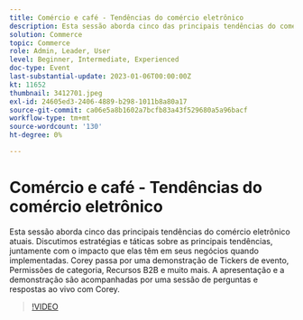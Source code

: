 ```yaml
---
title: Comércio e café - Tendências do comércio eletrônico
description: Esta sessão aborda cinco das principais tendências do comércio eletrônico atuais. Discutimos estratégias e táticas sobre as principais tendências, juntamente com o impacto que elas têm em seus negócios quando implementadas. Corey passa por uma demonstração de Tickers de evento, Permissões de categoria, Recursos B2B e muito mais. A apresentação e a demonstração são acompanhadas por uma sessão de perguntas e respostas ao vivo com Corey.
solution: Commerce
topic: Commerce
role: Admin, Leader, User
level: Beginner, Intermediate, Experienced
doc-type: Event
last-substantial-update: 2023-01-06T00:00:00Z
kt: 11652
thumbnail: 3412701.jpeg
exl-id: 24605ed3-2406-4889-b298-1011b8a80a17
source-git-commit: ca06e5a8b1602a7bcfb83a43f529680a5a96bacf
workflow-type: tm+mt
source-wordcount: '130'
ht-degree: 0%

---
```


# Comércio e café - Tendências do comércio eletrônico

Esta sessão aborda cinco das principais tendências do comércio eletrônico atuais. Discutimos estratégias e táticas sobre as principais tendências, juntamente com o impacto que elas têm em seus negócios quando implementadas. Corey passa por uma demonstração de Tickers de evento, Permissões de categoria, Recursos B2B e muito mais. A apresentação e a demonstração são acompanhadas por uma sessão de perguntas e respostas ao vivo com Corey.

>[!VIDEO](https://video.tv.adobe.com/v/3412701/?quality=12&learn=on)
